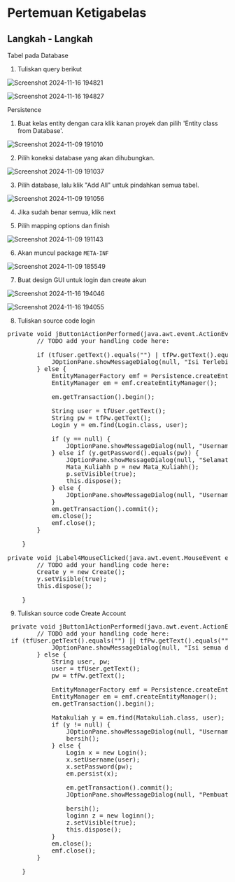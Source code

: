 # Pertemuan Ketigabelas

##  Langkah - Langkah
Tabel pada Database
1. Tuliskan query berikut

![Screenshot 2024-11-16 194821](https://github.com/user-attachments/assets/1157475b-3b24-4d6e-8c96-c2d65aab70c5)

![Screenshot 2024-11-16 194827](https://github.com/user-attachments/assets/08b23647-9e7b-4989-a145-6ebc23a56284)


Persistence
1. Buat kelas entity dengan cara klik kanan proyek dan pilih 'Entity class from Database'.

![Screenshot 2024-11-09 191010](https://github.com/user-attachments/assets/64e03541-b50a-4ede-8cd0-03d213720117)

2.	Pilih koneksi database yang akan dihubungkan.

![Screenshot 2024-11-09 191037](https://github.com/user-attachments/assets/34f97dad-e27f-46f7-a862-05aa913f7fb8)

3.	Pilih database, lalu klik "Add All" untuk pindahkan semua tabel.

![Screenshot 2024-11-09 191056](https://github.com/user-attachments/assets/487fa37c-d1d4-4aa1-b2c7-dab6439996e0)

4.	Jika sudah benar semua, klik next

5.	Pilih mapping options dan finish

![Screenshot 2024-11-09 191143](https://github.com/user-attachments/assets/efcc508c-891f-4c37-9559-3bf966450e34)

6.	Akan muncul package `META-INF`

![Screenshot 2024-11-09 185549](https://github.com/user-attachments/assets/6aa93b37-c0ba-46cc-8f32-0d03bdea9209)

7. Buat design GUI untuk login dan create akun

![Screenshot 2024-11-16 194046](https://github.com/user-attachments/assets/2f66fe76-628f-4249-87ae-4ffb1ef2de67)

![Screenshot 2024-11-16 194055](https://github.com/user-attachments/assets/3688869a-14df-4292-9f8e-3012976bcc1d)

8. Tuliskan source code login

<pre>
private void jButton1ActionPerformed(java.awt.event.ActionEvent evt) {                                         
        // TODO add your handling code here:
        
        if (tfUser.getText().equals("") | tfPw.getText().equals("")) {
            JOptionPane.showMessageDialog(null, "Isi Terlebih Dahulu");
        } else {
            EntityManagerFactory emf = Persistence.createEntityManagerFactory("PertemuanKeduabelasPU");
            EntityManager em = emf.createEntityManager();

            em.getTransaction().begin();

            String user = tfUser.getText();
            String pw = tfPw.getText();
            Login y = em.find(Login.class, user);

            if (y == null) {
                JOptionPane.showMessageDialog(null, "Username tidak ditemukan");
            } else if (y.getPassword().equals(pw)) {
                JOptionPane.showMessageDialog(null, "Selamat Datang!");
                Mata_Kuliahh p = new Mata_Kuliahh();
                p.setVisible(true);
                this.dispose();
            } else {
                JOptionPane.showMessageDialog(null, "Username atau Password salah!");
            }
            em.getTransaction().commit();
            em.close();
            emf.close();
        }

    }     
  
private void jLabel4MouseClicked(java.awt.event.MouseEvent evt) {                                     
        // TODO add your handling code here:
        Create y = new Create();
        y.setVisible(true);
        this.dispose();
    
    }          
</pre>

9. Tuliskan source code Create Account

<pre>
 private void jButton1ActionPerformed(java.awt.event.ActionEvent evt) {                                         
        // TODO add your handling code here:
 if (tfUser.getText().equals("") || tfPw.getText().equals("")) {
            JOptionPane.showMessageDialog(null, "Isi semua data terlebih dahulu!");
        } else {
            String user, pw;
            user = tfUser.getText();
            pw = tfPw.getText();

            EntityManagerFactory emf = Persistence.createEntityManagerFactory("PertemuanKeduabelasPU");
            EntityManager em = emf.createEntityManager();
            em.getTransaction().begin();

            Matakuliah y = em.find(Matakuliah.class, user);
            if (y != null) {
                JOptionPane.showMessageDialog(null, "Username tidak tersedia, silakan coba dengan nama yang lain");
                bersih();
            } else {
                Login x = new Login();
                x.setUsername(user);
                x.setPassword(pw);
                em.persist(x);

                em.getTransaction().commit();
                JOptionPane.showMessageDialog(null, "Pembuatan akun berhasil");

                bersih();
                loginn z = new loginn();
                z.setVisible(true);
                this.dispose();
            }
            em.close();
            emf.close();
        }
        
    }                
</pre>



